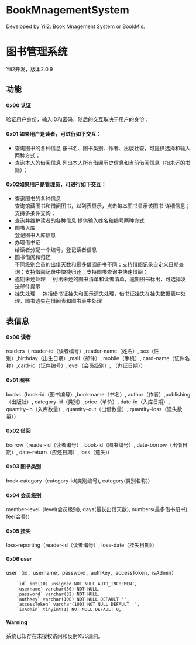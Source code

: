 # BookMnagementSystem
Developed by Yii2. Book Mnagement System or BookMis. 

# 图书管理系统
Yii2开发，版本2.0.9
## 功能

#### 0x00 认证

验证用户身份，输入ID和密码，随后的交互取决于用户的身份；  


#### 0x01 如果用户是读者，可进行如下交互：   

- 查询图书的各种信息 
按书名、图书类别、作者、出版社查，可提供选择和输入两种方式；  
- 查询本人的借阅信息
列出本人所有借阅历史信息和当前借阅信息（指未还的书籍）；  

#### 0x02如果用户是管理员，可进行如下交互：   

-  查询图书的各种信息   
查询馆藏图书和借阅图书，以列表显示，点击每本图书显示该图书 详细信息；支持多条件查询；
-  查询并维护读者的各种信息
提供输入姓名和编号两种方式 
-  图书入库   
登记图书入库信息
-  办理借书证  
给读者分配一个编号，登记读者信息  
-  图书借阅和归还   
不同级别会员的出借天数和最多借阅册书不同；支持借阅记录自定义日期查询；支持借阅记录中快捷归还；支持图书查询中快速借阅；
-  逾期未还处理    
列出未还的图书清单和读者清单，逾期图书标出，可选择发送邮件提示
-  挂失处理    
包括借书证挂失和图示遗失处理，借书证挂失在挂失数据表中处理，图书遗失在借阅表和图书表中处理

## 表信息

#### 0x00 读者   

readers（ reader-id（读者编号）,reader-name（姓名）, sex（性别）,birthday（出生日期）,mail（邮件）, mobile（手机）, card-name（证件名称）,card-id（证件编号）,level（会员级别）, （办证日期））    
#### 0x01 图书    
books（book-id（图书编号）,book-name（书名）, author（作者）,publishing（出版社）, category-id（类别）,price（单价）, date-in（入库日期）, quantity–in（入库数量）, quantity–out（出借数量）, quantity–loss（遗失数量））    
#### 0x02 借阅  
borrow（reader-id（读者编号）, book-id（图书编号）, date-borrow（出借日期）, date-return（应还日期）, loss（遗失))  
#### 0x03 图书类别      
book-category（category-id(类别编号), category(类别名称))     
#### 0x04 会员级别    
member-level（level(会员级别), days(最长出借天数), numbers(最多借书册书), fee(会费))   
#### 0x05 挂失    
loss-reporting（reader-id（读者编号）, loss-date（挂失日期）)    
#### 0x06 user    
user （id，username，password，authKey，accessToken，isAdmin）      
```
    `id` int(10) unsigned NOT NULL AUTO_INCREMENT,
    `username` varchar(50) NOT NULL,
    `password` varchar(32) NOT NULL,
    `authKey` varchar(100) NOT NULL DEFAULT '',
    `accessToken` varchar(100) NOT NULL DEFAULT '',
    `isAdmin` tinyint(1) NOT NULL DEFAULT 0,
```

####  Warning
系统已知存在未授权访问和反射XSS漏洞。
